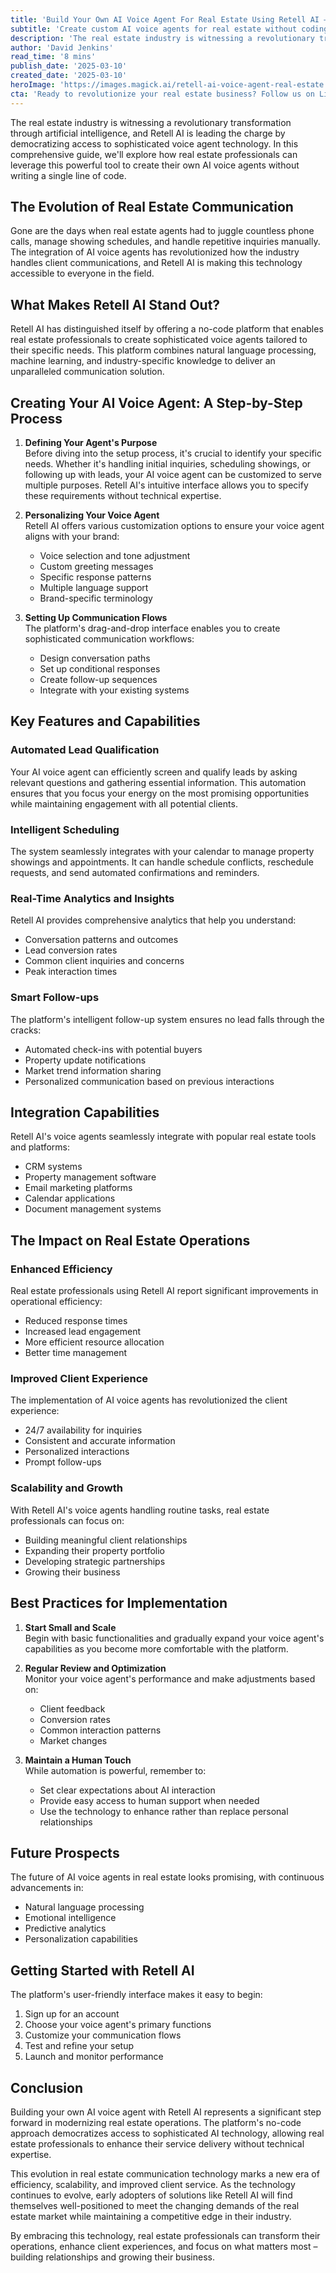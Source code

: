 ```yaml
---
title: 'Build Your Own AI Voice Agent For Real Estate Using Retell AI — No Coding Required!'
subtitle: 'Create custom AI voice agents for real estate without coding using Retell AI's intuitive platform'
description: 'The real estate industry is witnessing a revolutionary transformation through artificial intelligence, and Retell AI is leading the charge by democratizing access to sophisticated voice agent technology. In this comprehensive guide, we'll explore how real estate professionals can leverage this powerful tool to create their own AI voice agents without writing a single line of code.'
author: 'David Jenkins'
read_time: '8 mins'
publish_date: '2025-03-10'
created_date: '2025-03-10'
heroImage: 'https://images.magick.ai/retell-ai-voice-agent-real-estate.jpg'
cta: 'Ready to revolutionize your real estate business? Follow us on LinkedIn for the latest updates on AI voice technology and exclusive tips on implementing Retell AI in your practice!'
---
```


The real estate industry is witnessing a revolutionary transformation through artificial intelligence, and Retell AI is leading the charge by democratizing access to sophisticated voice agent technology. In this comprehensive guide, we'll explore how real estate professionals can leverage this powerful tool to create their own AI voice agents without writing a single line of code.

## The Evolution of Real Estate Communication

Gone are the days when real estate agents had to juggle countless phone calls, manage showing schedules, and handle repetitive inquiries manually. The integration of AI voice agents has revolutionized how the industry handles client communications, and Retell AI is making this technology accessible to everyone in the field.

## What Makes Retell AI Stand Out?

Retell AI has distinguished itself by offering a no-code platform that enables real estate professionals to create sophisticated voice agents tailored to their specific needs. This platform combines natural language processing, machine learning, and industry-specific knowledge to deliver an unparalleled communication solution.

## Creating Your AI Voice Agent: A Step-by-Step Process

1. **Defining Your Agent's Purpose**  
   Before diving into the setup process, it's crucial to identify your specific needs. Whether it's handling initial inquiries, scheduling showings, or following up with leads, your AI voice agent can be customized to serve multiple purposes. Retell AI's intuitive interface allows you to specify these requirements without technical expertise.

2. **Personalizing Your Voice Agent**  
   Retell AI offers various customization options to ensure your voice agent aligns with your brand:
   - Voice selection and tone adjustment
   - Custom greeting messages
   - Specific response patterns
   - Multiple language support
   - Brand-specific terminology

3. **Setting Up Communication Flows**  
   The platform's drag-and-drop interface enables you to create sophisticated communication workflows:
   - Design conversation paths
   - Set up conditional responses
   - Create follow-up sequences
   - Integrate with your existing systems

## Key Features and Capabilities

### Automated Lead Qualification
Your AI voice agent can efficiently screen and qualify leads by asking relevant questions and gathering essential information. This automation ensures that you focus your energy on the most promising opportunities while maintaining engagement with all potential clients.

### Intelligent Scheduling
The system seamlessly integrates with your calendar to manage property showings and appointments. It can handle schedule conflicts, reschedule requests, and send automated confirmations and reminders.

### Real-Time Analytics and Insights
Retell AI provides comprehensive analytics that help you understand:
- Conversation patterns and outcomes
- Lead conversion rates
- Common client inquiries and concerns
- Peak interaction times

### Smart Follow-ups
The platform's intelligent follow-up system ensures no lead falls through the cracks:
- Automated check-ins with potential buyers
- Property update notifications
- Market trend information sharing
- Personalized communication based on previous interactions

## Integration Capabilities

Retell AI's voice agents seamlessly integrate with popular real estate tools and platforms:
- CRM systems
- Property management software
- Email marketing platforms
- Calendar applications
- Document management systems

## The Impact on Real Estate Operations

### Enhanced Efficiency
Real estate professionals using Retell AI report significant improvements in operational efficiency:
- Reduced response times
- Increased lead engagement
- More efficient resource allocation
- Better time management

### Improved Client Experience
The implementation of AI voice agents has revolutionized the client experience:
- 24/7 availability for inquiries
- Consistent and accurate information
- Personalized interactions
- Prompt follow-ups

### Scalability and Growth
With Retell AI's voice agents handling routine tasks, real estate professionals can focus on:
- Building meaningful client relationships
- Expanding their property portfolio
- Developing strategic partnerships
- Growing their business

## Best Practices for Implementation

1. **Start Small and Scale**  
   Begin with basic functionalities and gradually expand your voice agent's capabilities as you become more comfortable with the platform.

2. **Regular Review and Optimization**  
   Monitor your voice agent's performance and make adjustments based on:
   - Client feedback
   - Conversion rates
   - Common interaction patterns
   - Market changes

3. **Maintain a Human Touch**  
   While automation is powerful, remember to:
   - Set clear expectations about AI interaction
   - Provide easy access to human support when needed
   - Use the technology to enhance rather than replace personal relationships

## Future Prospects

The future of AI voice agents in real estate looks promising, with continuous advancements in:
- Natural language processing
- Emotional intelligence
- Predictive analytics
- Personalization capabilities

## Getting Started with Retell AI

The platform's user-friendly interface makes it easy to begin:
1. Sign up for an account
2. Choose your voice agent's primary functions
3. Customize your communication flows
4. Test and refine your setup
5. Launch and monitor performance

## Conclusion

Building your own AI voice agent with Retell AI represents a significant step forward in modernizing real estate operations. The platform's no-code approach democratizes access to sophisticated AI technology, allowing real estate professionals to enhance their service delivery without technical expertise.

This evolution in real estate communication technology marks a new era of efficiency, scalability, and improved client service. As the technology continues to evolve, early adopters of solutions like Retell AI will find themselves well-positioned to meet the changing demands of the real estate market while maintaining a competitive edge in their industry.

By embracing this technology, real estate professionals can transform their operations, enhance client experiences, and focus on what matters most – building relationships and growing their business.